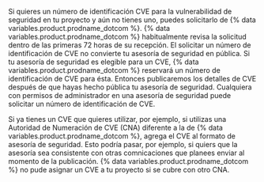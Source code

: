Si quieres un número de identificación CVE para la vulnerabilidad de seguridad en tu proyecto y aún no tienes uno, puedes solicitarlo de {% data variables.product.prodname_dotcom %}. {% data variables.product.prodname_dotcom %} habitualmente revisa la solicitud dentro de las primeras 72 horas de su recepción. El solicitar un número de identificación de CVE no convierte tu asesoría de seguridad en pública. Si tu asesoría de seguridad es elegible para un CVE, {% data variables.product.prodname_dotcom %} reservará un número de identificación de CVE para ésta. Entonces publicaremos los detalles de CVE después de que hayas hecho pública tu asesoría de seguridad. Cualquiera con permisos de administrador en una asesoría de seguridad puede solicitar un número de identificación de CVE.

Si ya tienes un CVE que quieres utilizar, por ejemplo, si utilizas una Autoridad de Numeración de CVE (CNA) diferente a la de {% data variables.product.prodname_dotcom %}, agrega el CVE al formato de asesoría de seguridad. Esto podría pasar, por ejemplo, si quiers que la asesoría sea consistente con otras comnicaciones que planees enviar al momento de la publicación. {% data variables.product.prodname_dotcom %} no pude asignar un CVE a tu proyecto si se cubre con otro CNA.